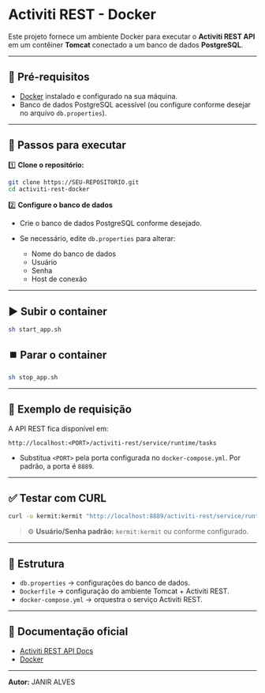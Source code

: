 ﻿# Activiti REST - Docker

Este projeto fornece um ambiente Docker para executar o **Activiti REST API** em um contêiner **Tomcat** conectado a um banco de dados **PostgreSQL**.

---

## 📌 Pré-requisitos

* [Docker](https://www.docker.com/) instalado e configurado na sua máquina.
* Banco de dados PostgreSQL acessível (ou configure conforme desejar no arquivo `db.properties`).

---

## 🚀 Passos para executar

1️⃣ **Clone o repositório:**

```bash
git clone https://SEU-REPOSITORIO.git
cd activiti-rest-docker
```

2️⃣ **Configure o banco de dados**

* Crie o banco de dados PostgreSQL conforme desejado.
* Se necessário, edite `db.properties` para alterar:

  * Nome do banco de dados
  * Usuário
  * Senha
  * Host de conexão

---

## ▶️ **Subir o container**

```bash
sh start_app.sh
```

## ⏹️ **Parar o container**

```bash
sh stop_app.sh
```

---

## 📡 **Exemplo de requisição**

A API REST fica disponível em:

```
http://localhost:<PORT>/activiti-rest/service/runtime/tasks
```

* Substitua `<PORT>` pela porta configurada no `docker-compose.yml`.
  Por padrão, a porta é `8889`.

---

## ✅ **Testar com CURL**

```bash
curl -u kermit:kermit "http://localhost:8889/activiti-rest/service/runtime/tasks"
```

> ⚙️ **Usuário/Senha padrão:** `kermit:kermit` ou conforme configurado.

---

## 📁 Estrutura

* `db.properties` → configurações do banco de dados.
* `Dockerfile` → configuração do ambiente Tomcat + Activiti REST.
* `docker-compose.yml` → orquestra o serviço Activiti REST.

---

## 🔗 Documentação oficial

* [Activiti REST API Docs](https://www.activiti.org/userguide/#rest)
* [Docker](https://docs.docker.com/)

---

**Autor:** JANIR ALVES

